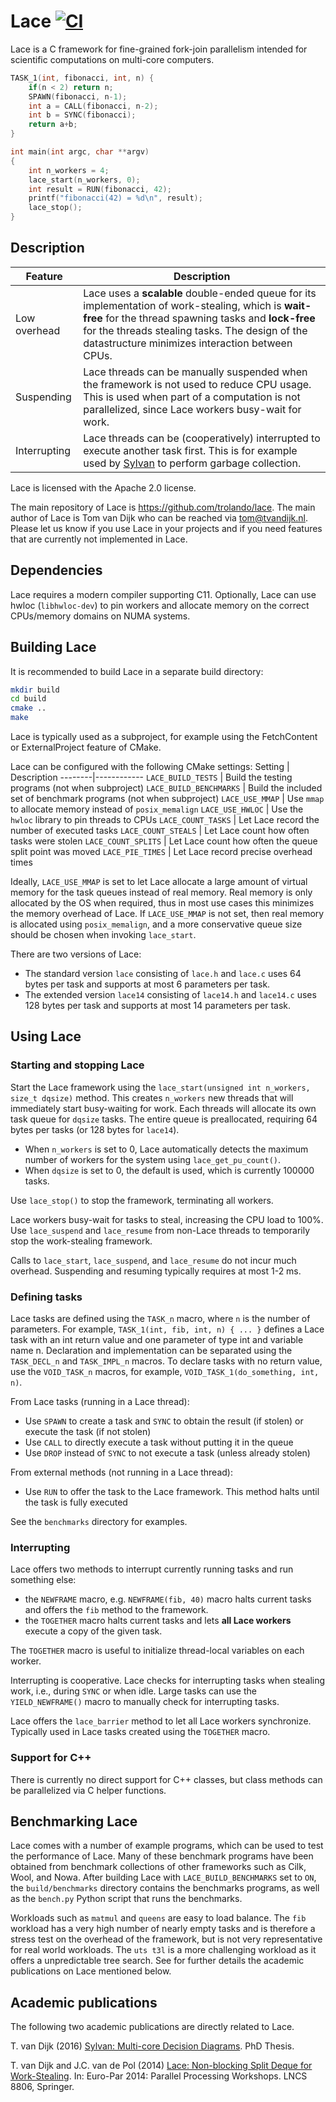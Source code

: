 Lace [![CI](https://github.com/trolando/lace/actions/workflows/ci.yml/badge.svg)](https://github.com/trolando/lace/actions/workflows/ci.yml)
======
Lace is a C framework for fine-grained fork-join parallelism intended for scientific computations on multi-core computers.

```c
TASK_1(int, fibonacci, int, n) {
    if(n < 2) return n;
    SPAWN(fibonacci, n-1);
    int a = CALL(fibonacci, n-2);
    int b = SYNC(fibonacci);
    return a+b;
}

int main(int argc, char **argv)
{
    int n_workers = 4;
    lace_start(n_workers, 0);
    int result = RUN(fibonacci, 42);
    printf("fibonacci(42) = %d\n", result);
    lace_stop();
}
```

## Description


Feature | Description
---------|------------
Low overhead | Lace uses a **scalable** double-ended queue for its implementation of work-stealing, which is **wait-free** for the thread spawning tasks and **lock-free** for the threads stealing tasks. The design of the datastructure minimizes interaction between CPUs.
Suspending | Lace threads can be manually suspended when the framework is not used to reduce CPU usage. This is used when part of a computation is not parallelized, since Lace workers busy-wait for work.
Interrupting | Lace threads can be (cooperatively) interrupted to execute another task first. This is for example used by [Sylvan](https://github.com/trolando/sylvan) to perform garbage collection.

Lace is licensed with the Apache 2.0 license.

The main repository of Lace is https://github.com/trolando/lace.
The main author of Lace is Tom van Dijk who can be reached via <tom@tvandijk.nl>.
Please let us know if you use Lace in your projects and if you need
features that are currently not implemented in Lace.

## Dependencies

Lace requires a modern compiler supporting C11.
Optionally, Lace can use hwloc (`libhwloc-dev`) to pin workers and allocate memory on the correct CPUs/memory domains on NUMA systems.

## Building Lace

It is recommended to build Lace in a separate build directory:
```bash
mkdir build
cd build
cmake ..
make
```

Lace is typically used as a subproject, for example using the FetchContent or ExternalProject feature of CMake.

Lace can be configured with the following CMake settings:
Setting | Description
--------|------------
`LACE_BUILD_TESTS` | Build the testing programs (not when subproject)
`LACE_BUILD_BENCHMARKS` | Build the included set of benchmark programs (not when subproject)
`LACE_USE_MMAP` | Use `mmap` to allocate memory instead of `posix_memalign`
`LACE_USE_HWLOC` | Use the `hwloc` library to pin threads to CPUs
`LACE_COUNT_TASKS` | Let Lace record the number of executed tasks
`LACE_COUNT_STEALS` | Let Lace count how often tasks were stolen
`LACE_COUNT_SPLITS` | Let Lace count how often the queue split point was moved
`LACE_PIE_TIMES` | Let Lace record precise overhead times

Ideally, `LACE_USE_MMAP` is set to let Lace allocate a large amount of virtual memory for the task queues instead of real memory. Real memory is only allocated by the OS when required, thus in most use cases this minimizes the memory overhead of Lace. If `LACE_USE_MMAP` is not set, then real memory is allocated using `posix_memalign`, and a more conservative queue size should be chosen when invoking `lace_start`.

There are two versions of Lace:
- The standard version `lace` consisting of `lace.h` and `lace.c` uses 64 bytes per task and supports at most 6 parameters per task.
- The extended version `lace14` consisting of `lace14.h` and `lace14.c` uses 128 bytes per task and supports at most 14 parameters per task.

## Using Lace

### Starting and stopping Lace
Start the Lace framework using the `lace_start(unsigned int n_workers, size_t dqsize)` method.
This creates `n_workers` new threads that will immediately start busy-waiting for work. Each threads will allocate its own task queue for `dqsize` tasks. The entire queue is preallocated, requiring 64 bytes per tasks (or 128 bytes for `lace14`).
* When `n_workers` is set to 0, Lace automatically detects the maximum number of workers for the system using `lace_get_pu_count()`.
* When `dqsize` is set to 0, the default is used, which is currently 100000 tasks.

Use `lace_stop()` to stop the framework, terminating all workers.

Lace workers busy-wait for tasks to steal, increasing the CPU load to 100%.
Use `lace_suspend` and `lace_resume` from non-Lace threads to temporarily stop the work-stealing framework.

Calls to `lace_start`, `lace_suspend`, and `lace_resume` do not incur much overhead.
Suspending and resuming typically requires at most 1-2 ms.

### Defining tasks

Lace tasks are defined using the `TASK_n` macro, where `n` is the number of parameters.
For example, `TASK_1(int, fib, int, n) { ... }` defines a Lace task with an int return value and one parameter of type int and variable name n.
Declaration and implementation can be separated using the `TASK_DECL_n` and `TASK_IMPL_n` macros.
To declare tasks with no return value, use the `VOID_TASK_n` macros, for example, `VOID_TASK_1(do_something, int, n)`.

From Lace tasks (running in a Lace thread):
- Use `SPAWN` to create a task and `SYNC` to obtain the result (if stolen) or execute the task (if not stolen)
- Use `CALL` to directly execute a task without putting it in the queue
- Use `DROP` instead of `SYNC` to not execute a task (unless already stolen)

From external methods (not running in a Lace thread):
- Use `RUN` to offer the task to the Lace framework. This method halts until the task is fully executed

See the `benchmarks` directory for examples.

### Interrupting

Lace offers two methods to interrupt currently running tasks and run something else:
- the `NEWFRAME` macro, e.g. `NEWFRAME(fib, 40)` macro halts current tasks and offers the `fib` method to the framework.
- the `TOGETHER` macro halts current tasks and lets **all Lace workers** execute a copy of the given task.

The `TOGETHER` macro is useful to initialize thread-local variables on each worker.

Interrupting is cooperative. Lace checks for interrupting tasks when stealing work, i.e., during `SYNC` or when idle.
Large tasks can use the `YIELD_NEWFRAME()` macro to manually check for interrupting tasks.

Lace offers the `lace_barrier` method to let all Lace workers synchronize.
Typically used in Lace tasks created using the `TOGETHER` macro.

### Support for C++

There is currently no direct support for C++ classes, but class methods can be parallelized via C helper functions.

## Benchmarking Lace

Lace comes with a number of example programs, which can be used to test the performance of Lace.
Many of these benchmark programs have been obtained from benchmark collections of other frameworks such as Cilk, Wool, and Nowa.
After building Lace with `LACE_BUILD_BENCHMARKS` set to `ON`, the `build/benchmarks` directory contains the benchmarks programs, as well as the `bench.py` Python script that runs the benchmarks.

Workloads such as `matmul` and `queens` are easy to load balance.
The `fib` workload has a very high number of nearly empty tasks and is therefore a stress test on the overhead of the framework, but is not very representative for real world workloads.
The `uts t3l` is a more challenging workload as it offers a unpredictable tree search.
See for further details the academic publications on Lace mentioned below.

## Academic publications

The following two academic publications are directly related to Lace.

T. van Dijk (2016) [Sylvan: Multi-core Decision Diagrams](http://dx.doi.org/10.3990/1.9789036541602). PhD Thesis.

T. van Dijk and J.C. van de Pol (2014) [Lace: Non-blocking Split Deque for Work-Stealing](http://dx.doi.org/10.1007/978-3-319-14313-2_18). In: Euro-Par 2014: Parallel Processing Workshops. LNCS 8806, Springer.

